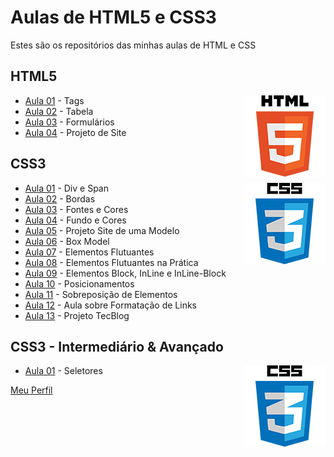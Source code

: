 # Aulas de HTML5 e CSS3
Estes são os repositórios das minhas aulas de HTML e CSS


## HTML5

<img align="right" src="img/html.png" width="130">

* [Aula 01](https://github.com/phStefen/aulas-html-css/tree/master/projetos/html/aula-01) - Tags
* [Aula 02](https://github.com/phStefen/aulas-html-css/tree/master/projetos/html/aula-02) - Tabela
* [Aula 03](https://github.com/phStefen/aulas-html-css/tree/master/projetos/html/aula-03) - Formulários
* [Aula 04](https://github.com/phStefen/aulas-html-css/tree/master/projetos/html/aula-04) - Projeto de Site


## CSS3

<img align="right" src="img/css.png" width="130">

* [Aula 01](https://github.com/phStefen/aulas-html-css/tree/master/projetos/css/aula-01) - Div e Span
* [Aula 02](https://github.com/phStefen/aulas-html-css/tree/master/projetos/css/aula-02) - Bordas
* [Aula 03](https://github.com/phStefen/aulas-html-css/tree/master/projetos/css/aula-03) - Fontes e Cores
* [Aula 04](https://github.com/phStefen/aulas-html-css/tree/master/projetos/css/aula-04) - Fundo e Cores
* [Aula 05](https://github.com/phStefen/aulas-html-css/tree/master/projetos/css/aula-05) - Projeto Site de uma Modelo
* [Aula 06](https://github.com/phStefen/aulas-html-css/tree/master/projetos/css/aula-06) - Box Model
* [Aula 07](https://github.com/phStefen/aulas-html-css/tree/master/projetos/css/aula-07) - Elementos Flutuantes
* [Aula 08](https://github.com/phStefen/aulas-html-css/tree/master/projetos/css/aula-08) - Elementos Flutuantes na Prática
* [Aula 09](https://github.com/phStefen/aulas-html-css/tree/master/projetos/css/aula-09) - Elementos Block, InLine e InLine-Block
* [Aula 10](https://github.com/phStefen/aulas-html-css/tree/master/projetos/css/aula-10) - Posicionamentos
* [Aula 11](https://github.com/phStefen/aulas-html-css/tree/master/projetos/css/aula-11) - Sobreposição de Elementos
* [Aula 12](https://github.com/phStefen/aulas-html-css/tree/master/projetos/css/aula-12) - Aula sobre Formatação de Links
* [Aula 13](https://github.com/phStefen/aulas-html-css/tree/master/projetos/css/aula-13) - Projeto TecBlog




## CSS3 - Intermediário & Avançado

<img align="right" src="img/css.png" width="130">

* [Aula 01](https://github.com/phStefen/aulas-html-css/tree/master/projetos/css-avancado/aula-01) - Seletores

[Meu Perfil](http://phstefen.github.io/)
